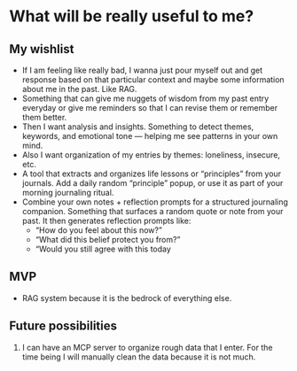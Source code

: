 # What will be really useful to me?

## My wishlist

- If I am feeling like really bad, I wanna just pour myself out and get response based on that particular context and maybe some information about me in the past. Like RAG.
- Something that can give me nuggets of wisdom from my past entry everyday or give me reminders so that I can revise them or remember them better.
- Then I want analysis and insights. Something to detect themes, keywords, and emotional tone — helping me see patterns in your own mind.
- Also I want organization of my entries by themes: loneliness, insecure, etc.
- A tool that extracts and organizes life lessons or “principles” from your journals. Add a daily random “principle” popup, or use it as part of your morning journaling ritual.
- Combine your own notes + reflection prompts for a structured journaling companion. Something that surfaces a random quote or note from your past. It then generates reflection prompts like:
  - “How do you feel about this now?”
  - “What did this belief protect you from?”
  - “Would you still agree with this today

## MVP

- RAG system because it is the bedrock of everything else.

## Future possibilities

1. I can have an MCP server to organize rough data that I enter. For the time being I will manually clean the data because it is not much.
